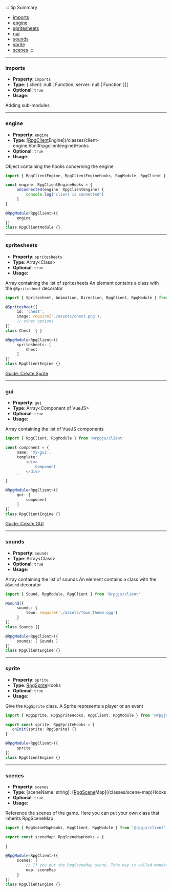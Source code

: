 ::: tip Summary
- [imports](#imports)
- [engine](#engine)
- [spritesheets](#spritesheets)
- [gui](#gui)
- [sounds](#sounds)
- [sprite](#sprite)
- [scenes](#scenes)
:::
---
### imports
- **Property**: `imports`
- **Type**:  { client: null | Function, server: null | Function }[]
- **Optional**: `true` 
- **Usage**:


Adding sub-modules


---
### engine
- **Property**: `engine`
- **Type**: [[RpgClient](/classes/client)Engine](/classes/client-engine.html#rpgclientengine)Hooks
- **Optional**: `true` 
- **Usage**:


Object containing the hooks concerning the engine

```ts
import { RpgClientEngine, RpgClientEngineHooks, RpgModule, RpgClient } from '@rpgjs/client'

const engine: RpgClientEngineHooks = {
     onConnected(engine: RpgClientEngine) {
         console.log('client is connected')
     }
}

@RpgModule<RpgClient>({
     engine
})
class RpgClientModule {}
```


---
### spritesheets
- **Property**: `spritesheets`
- **Type**: Array&lt;Class&gt;
- **Optional**: `true` 
- **Usage**:

 
Array containing the list of spritesheets
An element contains a class with the `@Spritesheet` decorator

```ts
import { Spritesheet, Animation, Direction, RpgClient, RpgModule } from '@rpgjs/client'

@Spritesheet({
     id: 'chest',
     image: require('./assets/chest.png'),
     // other options
})
class Chest  { }

@RpgModule<RpgClient>({
     spritesheets: [
         Chest
     ]
})
class RpgClientEngine {}
```

[Guide: Create Sprite](/guide/create-sprite.html)


---
### gui
- **Property**: `gui`
- **Type**: Array&lt;Component of VueJS&gt;
- **Optional**: `true` 
- **Usage**:

 
Array containing the list of VueJS components

```ts
import { RpgClient, RpgModule } from '@rpgjs/client'

const component = {
     name: 'my-gui',
     template: `
         <div>
             Component
         </div>
     `
}

@RpgModule<RpgClient>({
     gui: [
         component
     ]
})
class RpgClientEngine {}
```

[Guide: Create GUI](/guide/create-gui.html)


---
### sounds
- **Property**: `sounds`
- **Type**: Array&lt;Class&gt;
- **Optional**: `true` 
- **Usage**:

 
Array containing the list of sounds
An element contains a class with the `@Sound` decorator

```ts
import { Sound, RpgModule, RpgClient } from '@rpgjs/client'

@Sound({
     sounds: {
         town: require('./assets/Town_Theme.ogg')
     }
})
class Sounds {}

@RpgModule<RpgClient>({
     sounds: [ Sounds ]
})
class RpgClientEngine {}
```


---
### sprite
- **Property**: `sprite`
- **Type**: [RpgSprite](/classes/sprite)Hooks
- **Optional**: `true` 
- **Usage**:

 
Give the `RpgSprite` class. A Sprite represents a player or an event

```ts
import { RpgSprite, RpgSpriteHooks, RpgClient, RpgModule } from '@rpgjs/client'

export const sprite: RpgSpriteHooks = {
   onInit(sprite: RpgSprite) {}
}

@RpgModule<RpgClient>({
     sprite
})
class RpgClientEngine {}
``` 


---
### scenes
- **Property**: `scenes`
- **Type**:  [sceneName: string]: [[RpgScene](/classes/scene-map)Map](/classes/scene-map)Hooks 
- **Optional**: `true` 
- **Usage**:

 
Reference the scenes of the game. Here you can put your own class that inherits RpgSceneMap

```ts
import { RpgSceneMapHooks, RpgClient, RpgModule } from '@rpgjs/client'

export const sceneMap: RpgSceneMapHooks = {
    
}

@RpgModule<RpgClient>({
     scenes: {
         // If you put the RpgSceneMap scene, Thhe key is called mandatory `map`
         map: sceneMap
     }
})
class RpgClientEngine {}
``` 


